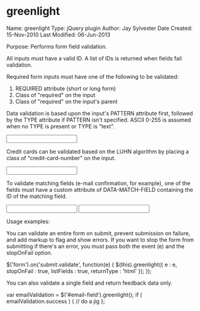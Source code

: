 greenlight
===========

Name:				greenlight
Type:				jQuery plugin
Author:			Jay Sylvester
Date Created:	15-Nov-2010
Last Modified:	06-Jun-2013

Purpose:			Performs form field validation.

All inputs must have a valid ID. A list of IDs is returned when fields fail validation.

Required form inputs must have one of the following to be validated:

1. REQUIRED attribute (short or long form)
2. Class of "required" on the input
3. Class of "required" on the input's parent


Data validation is based upon the input's PATTERN attribute first, followed
by the TYPE attribute if PATTERN isn't specified. ASCII 0-255 is assumed
when no TYPE is present or TYPE is "text".

<input id="phone-field" name="phone" type="tel" value="" required />

Credit cards can be validated based on the LUHN algorithm by placing a class of "credit-card-number" on the input.
		
<input id="cc-number" name="cc-number" class="credit-card-number" value="" required />


To validate matching fields (e-mail confirmation, for example), one of the
fields must have a custom attribute of DATA-MATCH-FIELD containing the ID
of the matching field.

<input id="email" name="email" type="email" value="" required />
<input id="email-confirm" name="email-confirm" type="email" value="" data-match-field="email" required />


Usage examples:

You can validate an entire form on submit, prevent submission on failure,
and add markup to flag and show errors. If you want to stop
the form from submitting if there's an error, you must pass both the
event (e) and the stopOnFail option.

$('form').on('submit.validate', function(e) {
	$(this).greenlight({
		e : e,
		stopOnFail : true,
		listFields : true,
		returnType : 'html'
	});
});


You can also validate a single field and return feedback data only.

var emailValidation = $('#email-field').greenlight();
if ( emailValidation.success ) {
	// do a jig
};